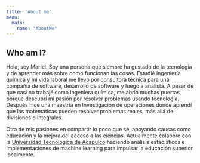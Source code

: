 ```yaml
---
title: 'About me'
menu:
  main:
    name: "AboutMe"
---
```


## Who am I? 
Hola, soy Mariel. Soy una persona que siempre ha gustado de la tecnología y de aprender más sobre como funcionan las cosas. Estudié ingeniería química y mi vida laboral me llevó por consultora técnica para una compañía de software, desarrollo de software y luego a analista. A pesar de que casi no trabajé como ingeniera química, me abrió muchas puertas, porque descubrí mi pasión por resolver problemas usando tecnología. Después hice una maestría en Investigación de operaciones donde aprendí que las matemáticas pueden resolver problemas reales, más allá de divisiones o integrales. 

Otra de mis pasiones en compartir lo poco que sé, apoyando causas como educación y la mejora del acceso a las ciencias. Actualmente colaboro con la [Universidad Tecnológica de Acapulco](https://utacapulco.edu.mx/) haciendo análisis estadísticos e implementaciones de machine learning para impulsar la educación superior localmente.
